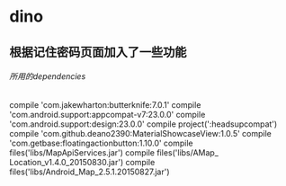# dino
## 根据记住密码页面加入了一些功能
###### 所用的dependencies
  compile 'com.jakewharton:butterknife:7.0.1'
  compile 'com.android.support:appcompat-v7:23.0.0'
  compile 'com.android.support:design:23.0.0'
  compile project(':headsupcompat')
  compile 'com.github.deano2390:MaterialShowcaseView:1.0.5'
  compile 'com.getbase:floatingactionbutton:1.10.0'
  compile files('libs/MapApiServices.jar')
  compile files('libs/AMap_ Location_v1.4.0_20150830.jar')
  compile files('libs/Android_Map_2.5.1.20150827.jar')
